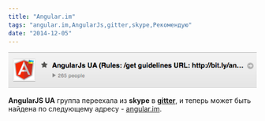 ```yaml
---
title: "Angular.im"
tags: "angular.im,AngularJs,gitter,skype,Рекомендую"
date: "2014-12-05"
---
```


![Screenshot 2014-12-05 16.25.55](images/Screenshot-2014-12-05-16.25.55.png)

**AngularJS UA** группа переехала из **skype** в **[gitter](https://gitter.im "gitter.im")**, и теперь может быть найдена по следующему адресу - [angular.im](http://angular.im "angular.im").
